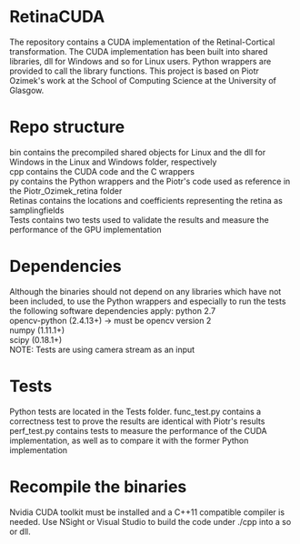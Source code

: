 # RetinaCUDA
The repository contains a CUDA implementation of the Retinal-Cortical transformation.
The CUDA implementation has been built into shared libraries, dll for Windows and so for Linux users.
Python wrappers are provided to call the library functions.
This project is based on Piotr Ozimek's work at the School of Computing Science at the University of Glasgow.

# Repo structure
bin contains the precompiled shared objects for Linux and the dll for Windows in the Linux and Windows folder, respectively<br />
cpp contains the CUDA code and the C wrappers<br />
py contains the Python wrappers and the Piotr's code used as reference in the Piotr_Ozimek_retina folder<br />
Retinas contains the locations and coefficients representing the retina as samplingfields<br />
Tests contains two tests used to validate the results and measure the performance of the GPU implementation<br />

# Dependencies
Although the binaries should not depend on any libraries which have not been included,
to use the Python wrappers and especially to run the tests the following software dependencies apply:
python 2.7<br />
opencv-python (2.4.13+) -> must be opencv version 2<br />
numpy (1.11.1+)<br />
scipy (0.18.1+)<br />
NOTE: Tests are using camera stream as an input<br />

# Tests
Python tests are located in the Tests folder.
func_test.py contains a correctness test to prove the results are identical with Piotr's results<br />
perf_test.py contains tests to measure the performance of the CUDA implementation,
as well as to compare it with the former Python implementation

# Recompile the binaries
Nvidia CUDA toolkit must be installed and a C++11 compatible compiler is needed.
Use NSight or Visual Studio to build the code under ./cpp into a so or dll.
